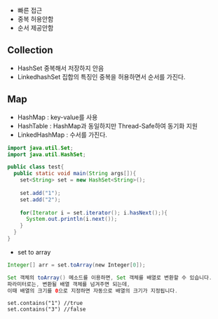* 빠른 접근
* 중복 허용안함
* 순서 제공안함

## Collection
* HashSet 중복해서 저장하지 안음
* LinkedhashSet 집합의 특징인 중복을 허용하면서 순서를 가진다.

## Map 
* HashMap : key-value를 사용
* HashTable : HashMap과 동일하지만 Thread-Safe하여 동기화 지원
* LinkedHashMap : 수서를 가진다.

```java
import java.util.Set;
import java.util.HashSet;

public class test{
  public static void main(String args[]){
    set<String> set = new HashSet<String>();
    
    set.add("1");
    set.add("2");
    
    for(Iterator i = set.iterator(); i.hasNext();){
      System.out.println(i.next());
    }
  }
}
```

* set to array

```java
Integer[] arr = set.toArray(new Integer[0]);

Set 객체의 toArray() 메소드를 이용하면, Set 객체를 배열로 변환할 수 있습니다.
파라미터로는, 변환될 배열 객체를 넘겨주면 되는데,
이때 배열의 크기를 0으로 지정하면 자동으로 배열의 크기가 지정됩니다.
```

```
set.contains("1") //true
set.contains("3") //false
```
